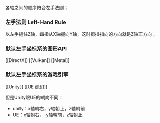 各轴之间的顺序符合左手法则；

### 左手法则 Left-Hand Rule
以左手握住Z轴，四指从X轴握向Y轴，这时拇指指向的方向就是Z轴正方向；

### 默认左手坐标系的图形API
[[DirectX]]
[[Vulkan]]
[[Metal]]

### 默认左手坐标系的游戏引擎
[[Unity]]
[[UE 虚幻]]

但是Unity跟UE的朝向不同：
- unity：x轴朝右，y轴朝上，z轴朝前
- UE：x轴朝右，-y轴朝前，z轴朝上

